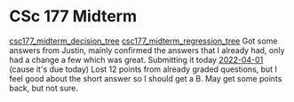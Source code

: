 # CSc 177 Midterm
[csc177_midterm_decision_tree](csc177_midterm_decision_tree.pdf)
[csc177_midterm_regression_tree](csc177_midterm_regression_tree.pdf)
Got some answers from Justin, mainly confirmed the answers that I already had, only had a change a few which was great.
Submitting it today [2022-04-01](2022-04-01.md) (cause it's due today)
Lost 12 points from already graded questions, but I feel good about the short answer so I should get a B. May get some points back, but not sure.